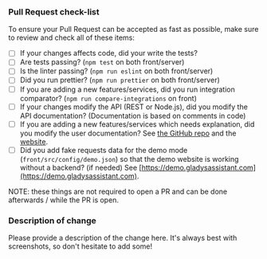 ### Pull Request check-list

To ensure your Pull Request can be accepted as fast as possible, make sure to review and check all of these items:

- [ ] If your changes affects code, did your write the tests?
- [ ] Are tests passing? (`npm test` on both front/server)
- [ ] Is the linter passing? (`npm run eslint` on both front/server)
- [ ] Did you run prettier? (`npm run prettier` on both front/server)
- [ ] If you are adding a new features/services, did you run integration comparator? (`npm run compare-integrations` on front)
- [ ] If your changes modify the API (REST or Node.js), did you modify the API documentation? (Documentation is based on comments in code)
- [ ] If you are adding a new features/services which needs explanation, did you modify the user documentation? See [the GitHub repo](https://github.com/GladysAssistant/gladys-4-docs) and the [website](https://documentation.gladysassistant.com).
- [ ] Did you add fake requests data for the demo mode (`front/src/config/demo.json`) so that the demo website is working without a backend? (if needed) See [https://demo.gladysassistant.com](https://demo.gladysassistant.com).

NOTE: these things are not required to open a PR and can be done afterwards / while the PR is open.

### Description of change

Please provide a description of the change here. It's always best with screenshots, so don't hesitate to add some!
